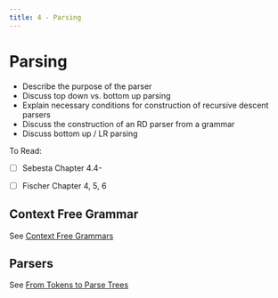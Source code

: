 ```yaml
---
title: 4 - Parsing
---
```


# Parsing

* Describe the purpose of the parser
* Discuss top down vs. bottom up parsing
* Explain necessary conditions for construction of recursive descent parsers
* Discuss the construction of an RD parser from a grammar
* Discuss bottom up / LR parsing

To Read:

- [ ] Sebesta Chapter 4.4-
- [ ] Fischer Chapter 4, 5, 6



## Context Free Grammar

See [Context Free Grammars](../../SPO/05a-context-free-grammars.md)

## Parsers

See [From Tokens to Parse Trees](../../SPO/05b-from-tokens-to-parse-trees.md)



